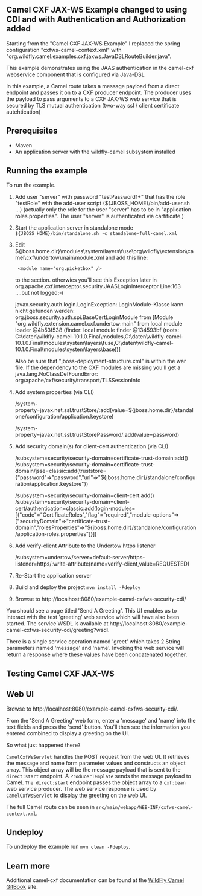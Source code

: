 Camel CXF JAX-WS Example changed to using CDI and with Authentication and Authorization added
------------------------

Starting from the "Camel CXF JAX-WS Example" I replaced the spring configuration "cxfws-camel-context.xml" with "org.wildfly.camel.examples.cxf.jaxws.JavaDSLRouteBuilder.java".

This example demonstrates using the JAAS authentication in the camel-cxf webservice component that is configured via Java-DSL

In this example, a Camel route takes a message payload from a direct endpoint and passes it on to a CXF producer endpoint. The producer uses the payload
to pass arguments to a CXF JAX-WS web service that is secured by TLS mutual authentication (two-way ssl / client certificate autehtication)

Prerequisites
-------------

* Maven
* An application server with the wildfly-camel subsystem installed

Running the example
-------------------

To run the example.
1. Add user "server" with password "testPassword1+" that has the role "testRole" with the add-user script (${JBOSS_HOME}/bin/add-user.sh ...)
	(actually only the role for the user "server" has to be in "application-roles.properties". The user "server" is authenticated via cartificate.)
2. Start the application server in standalone mode `${JBOSS_HOME}/bin/standalone.sh -c standalone-full-camel.xml`
3. Edit ${jboss.home.dir}\modules\system\layers\fuse\org\wildfly\extension\camel\cxf\undertow\main\module.xml
	and add this line:

		<module name="org.picketbox" />

	to the <dependencies> section. otherwies you'll see this Exception later in org.apache.cxf.interceptor.security.JAASLoginInterceptor Line:163 ....but not logged;-(

	javax.security.auth.login.LoginException: LoginModule-Klasse kann nicht gefunden werden: org.jboss.security.auth.spi.BaseCertLoginModule from [Module "org.wildfly.extension.camel.cxf.undertow:main" from local module loader @4b53f538 (finder: local module finder @134593bf (roots: C:\daten\wildfly-camel-10.1.0.Final\modules,C:\daten\wildfly-camel-10.1.0.Final\modules\system\layers\fuse,C:\daten\wildfly-camel-10.1.0.Final\modules\system\layers\base))]


	Also be sure that "jboss-deployment-structure.xml" is within the war file.
	If the dependency to the CXF modules are missing you'll get a
		java.lang.NoClassDefFoundError: org/apache/cxf/security/transport/TLSSessionInfo


4. Add system properties (via CLI)

	/system-property=javax.net.ssl.trustStore/:add(value=${jboss.home.dir}/standalone/configuration/application.keystore)

	/system-property=javax.net.ssl.trustStorePassword/:add(value=password)

5. Add security domain(s) for client-cert authentication (via CLI)

	/subsystem=security/security-domain=certificate-trust-domain:add()
	/subsystem=security/security-domain=certificate-trust-domain/jsse=classic:add(truststore={"password"=>"password","url"=>"${jboss.home.dir}/standalone/configuration/application.keystore"})

	/subsystem=security/security-domain=client-cert:add()
	/subsystem=security/security-domain=client-cert/authentication=classic:add(login-modules=[{"code"="CertificateRoles","flag"="required","module-options"=>["securityDomain"=>"certificate-trust-domain","rolesProperties"=>"${jboss.home.dir}/standalone/configuration/application-roles.properties"]}])

6. Add verify-client Attribute to the Undertow https listener

	/subsystem=undertow/server=default-server/https-listener=https/:write-attribute(name=verify-client,value=REQUESTED)

7. Re-Start the application server
8. Build and deploy the project `mvn install -Pdeploy`
9. Browse to http://localhost:8080/example-camel-cxfws-security-cdi/

You should see a page titled 'Send A Greeting'. This UI enables us to interact with the test 'greeting' web service which will have also been
started. The service WSDL is available at http://localhost:8080/example-camel-cxfws-security-cdi/greeting?wsdl.

There is a single service operation named 'greet' which takes 2 String parameters named 'message' and 'name'. Invoking the web service will return
a response where these values have been concatenated together.

Testing Camel CXF JAX-WS
------------------------

Web UI
------

Browse to http://localhost:8080/example-camel-cxfws-security-cdi/.

From the 'Send A Greeting' web form, enter a 'message' and 'name' into the text fields and press the 'send' button. You'll then
see the information you entered combined to display a greeting on the UI.

So what just happened there?

`CamelCxfWsServlet` handles the POST request from the web UI. It retrieves the message and name form parameter values and constructs an
object array. This object array will be the message payload that is sent to the `direct:start` endpoint. A `ProducerTemplate`
sends the message payload to Camel. `The direct:start` endpoint passes the object array to a `cxf:bean` web service producer.
The web service response is used by `CamelCxfWsServlet` to display the greeting on the web UI.

The full Camel route can be seen in `src/main/webapp/WEB-INF/cxfws-camel-context.xml`.

## Undeploy

To undeploy the example run `mvn clean -Pdeploy`.

## Learn more

Additional camel-cxf documentation can be found at the [WildFly Camel GitBook](http://wildflyext.gitbooks.io/wildfly-camel/content/javaee/jaxws.html
) site.
